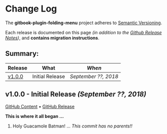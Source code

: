 # Change Log

The **gitbook-plugin-folding-menu** project adheres to [Semantic
Versioning](http://semver.org/).

Each release is documented on this page *(in addition to the [Github
Release
Notes](https://github.com/KevinAst/gitbook-plugin-folding-menu/releases))*,
and **contains migration instructions**.

## Summary:

Release  | What                                            | *When*
---------|-------------------------------------------------|------------------
[v1.0.0] | Initial Release                                 | *September ??, 2018*

[v1.0.0]: #v100---initial-release-september-??-2018



<!-- UNRELEASED **************************************************************************

TEMPLATE: 
## vn.n.n - DESC *(DATE X, 2018)*

[GitHub Content](https://github.com/KevinAst/gitbook-plugin-folding-menu/tree/vn.n.n)
&bull;
[GitHub Release](https://github.com/KevinAst/gitbook-plugin-folding-menu/releases/tag/vn.n.n)
&bull;
[Diff](https://github.com/KevinAst/gitbook-plugin-folding-menu/compare/v1.0.0...v1.0.1)

RUNNING CONTENT (pop out as needed) ... 

- adorn bullets with following bolded prefix
  **Added**:      ... for new features
  **Changed**:    ... for changes in existing functionality
  **Deprecated**: ... for soon-to-be removed features
  **Removed**:    ... for now removed features
  **Fixed**:      ... for any bug fixes
  **Enhanced**:   ... for enhancements
  **Security**:   ... in case of vulnerabilities
  **Docs**:       ... changes in documentation
  **Review**:     ... requires review
  **Internal**:   ... internal change NOT affecting user/client


UNRELEASED ******************************************************************************** -->




<!-- *** RELEASE *************************************************************** -->

## v1.0.0 - Initial Release *(September ??, 2018)*
[GitHub Content](https://github.com/KevinAst/gitbook-plugin-folding-menu/tree/v1.0.0)
&bull;
[GitHub Release](https://github.com/KevinAst/gitbook-plugin-folding-menu/releases/tag/v1.0.0)

**This is where it all began ...**

1. Holy Guacamole Batman! ... _This commit has no parents!!_
